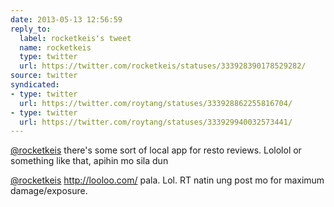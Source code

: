 ```yaml
---
date: 2013-05-13 12:56:59
reply_to:
  label: rocketkeis's tweet
  name: rocketkeis
  type: twitter
  url: https://twitter.com/rocketkeis/statuses/333928390178529282/
source: twitter
syndicated:
- type: twitter
  url: https://twitter.com/roytang/statuses/333928862255816704/
- type: twitter
  url: https://twitter.com/roytang/statuses/333929940032573441/
---
```


[@rocketkeis](https://twitter.com/rocketkeis/) there's some sort of local app for resto reviews. Lololol or something like that, apihin mo sila dun

[@rocketkeis](https://twitter.com/rocketkeis/) http://looloo.com/ pala. Lol. RT natin ung post mo for maximum damage/exposure.